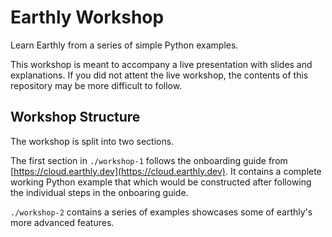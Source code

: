# Earthly Workshop

Learn Earthly from a series of simple Python examples.

This workshop is meant to accompany a live presentation with slides and explanations.
If you did not attent the live workshop, the contents of this repository may be more difficult to follow.

## Workshop Structure

The workshop is split into two sections. 

The first section in `./workshop-1` follows the onboarding guide from [https://cloud.earthly.dev](https://cloud.earthly.dev).
It contains a complete working Python example that which would be constructed after following the individual steps in the onboaring guide.

`./workshop-2` contains a series of examples showcases some of earthly's more advanced features.
